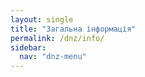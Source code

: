 ```yaml
---
layout: single
title: "Загальна інформація"
permalink: /dnz/info/
sidebar:
  nav: "dnz-menu"
---
```



